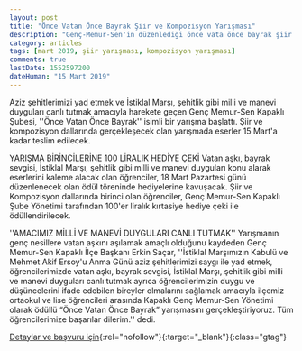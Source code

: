 ```yaml
---
layout: post
title: "Önce Vatan Önce Bayrak Şiir ve Kompozisyon Yarışması"
description: "Genç-Memur-Sen'in düzenlediği önce vata önce bayrak şiir ve kompozisyon yarışmasıdır"
category: articles
tags: [mart 2019, şiir yarışması, kompozisyon yarışması]
comments: true
lastDate: 1552597200
dateHuman: "15 Mart 2019"
---
```


Aziz şehitlerimizi yad etmek ve İstiklal Marşı, şehitlik gibi milli ve manevi duyguları canlı tutmak amacıyla harekete geçen Genç Memur-Sen Kapaklı Şubesi, ''Önce Vatan Önce Bayrak'' isimli bir yarışma başlattı. Şiir ve kompozisyon dallarında gerçekleşecek olan yarışmada eserler 15 Mart'a kadar teslim edilecek.

YARIŞMA BİRİNCİLERİNE 100 LİRALIK HEDİYE ÇEKİ
Vatan aşkı, bayrak sevgisi, İstiklal Marşı, şehitlik gibi milli ve manevi duyguları konu alarak eserlerini kaleme alacak olan öğrenciler, 18 Mart Pazartesi günü düzenlenecek olan ödül töreninde hediyelerine kavuşacak. Şiir ve Kompozisyon dallarında birinci olan öğrenciler, Genç Memur-Sen Kapaklı Şube Yönetimi tarafından 100'er liralık kırtasiye hediye çeki ile ödüllendirilecek.

''AMACIMIZ MİLLİ VE MANEVİ DUYGULARI CANLI TUTMAK''
Yarışmanın genç nesillere vatan aşkını aşılamak amaçlı olduğunu kaydeden Genç Memur-Sen Kapaklı İlçe Başkanı Erkin Saçar, ''İstiklal Marşımızın Kabulü ve Mehmet Akif Ersoy'u Anma Günü  aziz şehitlerimizi saygı ile yad etmek, öğrencilerimizde vatan aşkı, bayrak sevgisi, İstiklal Marşı, şehitlik gibi milli ve manevi duyguları canlı tutmak ayrıca öğrencilerimizin duygu ve düşüncelerini ifade edebilen bireyler olmalarını sağlamak amacıyla ilçemiz ortaokul ve lise öğrencileri arasında Kapaklı Genç Memur-Sen Yönetimi olarak ödüllü “Önce Vatan Önce Bayrak” yarışmasını gerçekleştiriyoruz. Tüm öğrencilerimize başarılar dilerim.'' dedi.

[Detaylar ve başvuru için](https://www.kapakligazetesi.com.tr/egitim/genc-memur-sen-den-odullu-siir-ve-kompozisyon-yarismasi-h14820.html?utm_source=edebiyatyarismalari.com&utm_medium=affiliate&utm_campaign=cpc){:rel="nofollow"}{:target="_blank"}{:class="gtag"}
